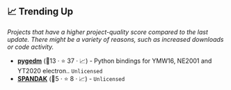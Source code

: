 ## 📈 Trending Up

_Projects that have a higher project-quality score compared to the last update. There might be a variety of reasons, such as increased downloads or code activity._

- <b><a href="https://pygedm.readthedocs.io">pygedm</a></b> (🥇13 ·  ⭐ 37 · 📈) - Python bindings for YMW16, NE2001 and YT2020 electron.. <code>Unlicensed</code> <code><img src="https://www.python.org/static/favicon.ico" style="display:inline;" width="13" height="13"></code>
- <b><a href="https://github.com/gajjarv/PulsarSearch">SPANDAK</a></b> (🥉5 ·  ⭐ 8 · 📈) -  <code>Unlicensed</code> <code><img src="https://www.python.org/static/favicon.ico" style="display:inline;" width="13" height="13"></code>


